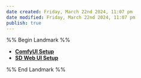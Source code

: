 ```yaml
---
date created: Friday, March 22nd 2024, 11:07 pm
date modified: Friday, March 22nd 2024, 11:07 pm
publish: true
---
```


%% Begin Landmark %%
- **[ComfyUI Setup](./ComfyUI%20Setup/ComfyUI%20Setup.md)**
- **[SD Web UI Setup](./SD%20Web%20UI%20Setup/SD%20Web%20UI%20Setup.md)**

%% End Landmark %%